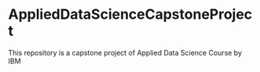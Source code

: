 # AppliedDataScienceCapstoneProject
This repository is a capstone project of Applied Data Science Course by IBM
